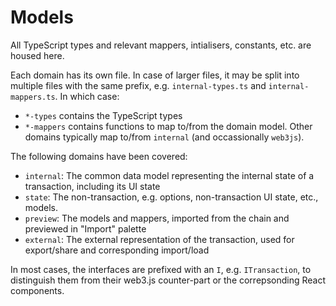 Models
===

All TypeScript types and relevant mappers, intialisers, constants, etc. are housed here.

Each domain has its own file. In case of larger files, it may be split into multiple files with the same prefix, e.g. `internal-types.ts` and `internal-mappers.ts`. In which case:

* `*-types` contains the TypeScript types
* `*-mappers` contains functions to map to/from the domain model. Other domains typically map to/from `internal` (and occassionally `web3js`).

The following domains have been covered:

* `internal`: The common data model representing the internal state of a transaction, including its UI state
* `state`: The non-transaction, e.g. options, non-transaction UI state, etc., models.
* `preview`: The models and mappers, imported from the chain and previewed in "Import" palette
* `external`: The external representation of the transaction, used for export/share and corresponding import/load

In most cases, the interfaces are prefixed with an `I`, e.g. `ITransaction`, to distinguish them from their web3.js counter-part or the correpsonding React components.